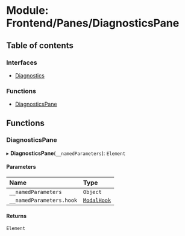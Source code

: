 # Module: Frontend/Panes/DiagnosticsPane

## Table of contents

### Interfaces

- [Diagnostics](../interfaces/Frontend_Panes_DiagnosticsPane.Diagnostics.md)

### Functions

- [DiagnosticsPane](Frontend_Panes_DiagnosticsPane.md#diagnosticspane)

## Functions

### DiagnosticsPane

▸ **DiagnosticsPane**(`__namedParameters`): `Element`

#### Parameters

| Name                     | Type                                                 |
| :----------------------- | :--------------------------------------------------- |
| `__namedParameters`      | `Object`                                             |
| `__namedParameters.hook` | [`ModalHook`](Frontend_Views_ModalPane.md#modalhook) |

#### Returns

`Element`
